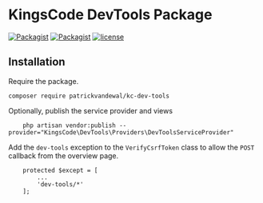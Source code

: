# KingsCode DevTools Package

[![Packagist](https://img.shields.io/packagist/v/patrickvandewal/kc-dev-tools.svg?colorB=brightgreen)](https://packagist.org/packages/patrickvandewal/kc-dev-tools)
[![Packagist](https://img.shields.io/packagist/dt/patrickvandewal/kc-dev-tools.svg?colorB=brightgreen)](https://packagist.org/packages/patrickvandewal/kc-dev-tools)
[![license](https://img.shields.io/github/license/patrickvandewal/kc-dev-tools.svg?colorB=brightgreen)](https://github.com/patrickvandewal/kc-dev-tools)

## Installation

Require the package.

```
composer require patrickvandewal/kc-dev-tools
```

Optionally, publish the service provider and views

```
    php artisan vendor:publish --provider="KingsCode\DevTools\Providers\DevToolsServiceProvider"
```

Add the `dev-tools` exception to the `VerifyCsrfToken` class to allow the `POST` callback from the overview page.

```
    protected $except = [
        ...
        'dev-tools/*'
    ];
```
